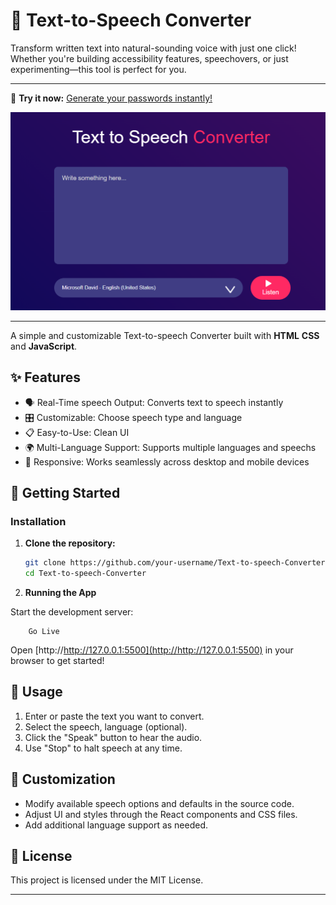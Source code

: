 # 🔐 Text-to-Speech Converter

Transform written text into natural-sounding voice with just one click!
Whether you're building accessibility features, speechovers, or just experimenting—this tool is perfect for you.

---

<!-- Project Link -->

🚀 **Try it now:** [Generate your passwords instantly!](https://text-to-speech-convertor-alpha.vercel.app/)

<!-- Project Image -->

<p align="center">
  <img src="./images/output.png" alt="Text-to-speech Converter Screenshot" width="600"/>
</p>

---

A simple and customizable Text-to-speech Converter built with **HTML** **CSS** and **JavaScript**.

## ✨ Features

- 🗣️ Real-Time speech Output: Converts text to speech instantly
- 🎛️ Customizable: Choose speech type and language
- 📋 Easy-to-Use: Clean UI
- 🌍 Multi-Language Support: Supports multiple languages and speechs
- 📱 Responsive: Works seamlessly across desktop and mobile devices

## 🚀 Getting Started

### Installation

1. **Clone the repository:**
   ```bash
   git clone https://github.com/your-username/Text-to-speech-Converter.git
   cd Text-to-speech-Converter
   ```

2. **Running the App**

Start the development server:
```
    Go Live
```
Open [http://http://127.0.0.1:5500](http://http://127.0.0.1:5500) in your browser to get started!


## 📝 Usage

1. Enter or paste the text you want to convert.
2. Select the speech, language (optional).
3. Click the "Speak" button to hear the audio.
4. Use "Stop" to halt speech at any time.

## 🎨 Customization

- Modify available speech options and defaults in the source code.
- Adjust UI and styles through the React components and CSS files.
- Add additional language support as needed.

## 📄 License

This project is licensed under the MIT License.

---
